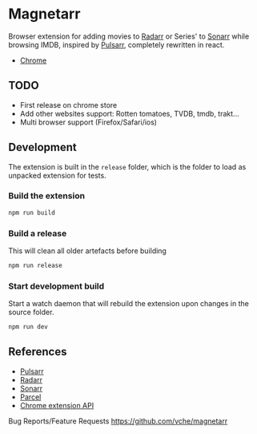 # Magnetarr

Browser extension for adding movies to [Radarr](https://radarr.video) or Series' to [Sonarr](https://sonarr.tv) while browsing IMDB, inspired by [Pulsarr](https://github.com/roboticsound/Pulsarr), completely rewritten in react.
- [Chrome](https://chrome.google.com/webstore/detail/pulsarr/dcildkalkckjjdfpgagmnbbfooogopkd)

## TODO
- First release on chrome store
- Add other websites support: Rotten tomatoes, TVDB, tmdb, trakt...
- Multi browser support (Firefox/Safari/ios)

## Development

The extension is built in the `release` folder, which is the folder to load as unpacked extension for tests. 

### Build the extension

```bash
npm run build
```

### Build a release
This will clean all older artefacts before building

```bash
npm run release
```

### Start development build

Start a watch daemon that will rebuild the extension upon changes in the source folder.

```bash
npm run dev
```


## References
- [Pulsarr](https://github.com/roboticsound/Pulsarr)
- [Radarr](https://github.com/Radarr/Radarr)
- [Sonarr](https://github.com/Sonarr/Sonarr)
- [Parcel](https://parceljs.org)
- [Chrome extension API](https://developer.chrome.com/docs/extensions/reference/api/)

Bug Reports/Feature Requests https://github.com/vche/magnetarr

